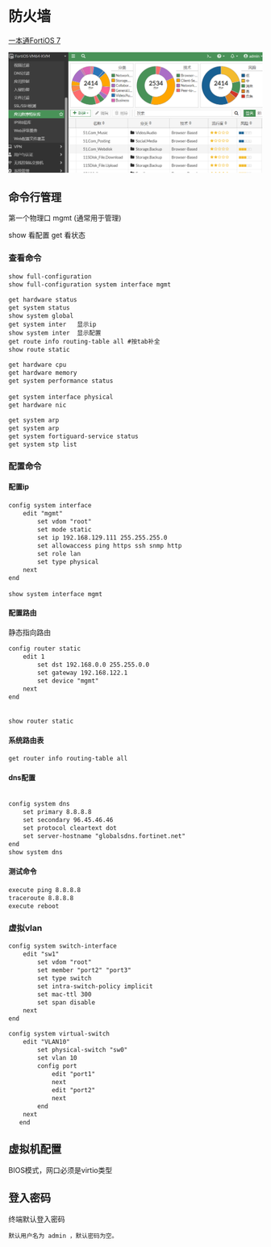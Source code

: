  



# 防火墙

[一本通FortiOS 7](https://handbook.fortinet.com.cn/产品简介.html)



![](./imgs/FortiOS7.png)

## 命令行管理

第一个物理口 mgmt (通常用于管理) 

show 看配置  get 看状态

### 查看命令

```
show full-configuration
show full-configuration system interface mgmt 
```



```
get hardware status
get system status
show system global
get system inter   显示ip
show system inter  显示配置
get route info routing-table all #按tab补全
show route static  
```

```
get hardware cpu          
get hardware memory      
get system performance status   

get system interface physical
get hardware nic

```

```
get system arp 
get system arp 
get system fortiguard-service status
get system stp list
```



### 配置命令

#### 配置ip

```
config system interface
    edit "mgmt"
        set vdom "root"
        set mode static
        set ip 192.168.129.111 255.255.255.0
        set allowaccess ping https ssh snmp http
        set role lan
        set type physical
    next
end

show system interface mgmt
```
#### 配置路由

静态指向路由

```
config router static
    edit 1
        set dst 192.168.0.0 255.255.0.0
        set gateway 192.168.122.1
        set device "mgmt"
    next
end


show router static
```
#### 系统路由表

```
get router info routing-table all
```



#### dns配置

```

config system dns
    set primary 8.8.8.8
    set secondary 96.45.46.46
    set protocol cleartext dot
    set server-hostname "globalsdns.fortinet.net"
end
show system dns
```



#### 测试命令

```
execute ping 8.8.8.8 
traceroute 8.8.8.8
execute reboot 
```



### 虚拟vlan

```
config system switch-interface
    edit "sw1"
        set vdom "root"
        set member "port2" "port3"
        set type switch
        set intra-switch-policy implicit
        set mac-ttl 300
        set span disable
    next
end
```



```
config system virtual-switch
    edit "VLAN10"
        set physical-switch "sw0"
        set vlan 10
        config port
            edit "port1"
            next
            edit "port2"
            next
        end
    next
   end
```





## 虚拟机配置

BIOS模式，网口必须是virtio类型

## 登入密码

终端默认登入密码

```
默认用户名为 admin ，默认密码为空。
```

